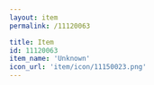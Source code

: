 ```yaml
---
layout: item
permalink: /11120063

title: Item
id: 11120063
item_name: 'Unknown'
icon_url: 'item/icon/11150023.png'
---
```


